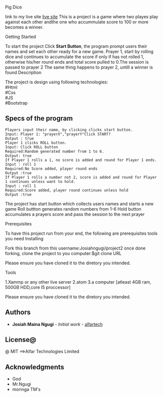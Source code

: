 
Pig Dice

link to my live site <a href="file:///home/josiah/Documents/pig/index.html">live site</a>
This is a project is a game where two playes play against each other andthe one who accummulate score to 100 or more becomes a winner.

Getting Started

To start the project Click <b> Start Button</b>, the program prompt users their names and set each other ready for a new game.
Prayer 1, start by rolling dice and continues to accumulate the score if only if has not rolled 1, otherwise his/her round ends and total score pulled to 0.The session is passed to prayer 2
The same thing happens to prayer 2, untill a winner is found
Description

The project is design using following technologies:<br>
#Html<br>
#Css<br>
#JS<br>
#Bootstrap<br>
## Specs of the program

    Players input their name, by clicking clicks start button.
    Input: Player 1: "prayerX","prayerY"Click START?
    Output : true
    Player 1 clicks ROLL button.
    Input: Click ROLL button
    Required:Random generated number from 1 to 6.
    Output: true
    If Player 1 rolls a 1, no score is added and round for Player 1 ends.
    Input : roll 1
    Required:No Score added, player round ends
    Output :true
    If Player 1 rolls a number not 2, score is added and round for Player 1 continues unless want to hold.
    Input : roll 1
    Required:Score added, player round continues unless hold
    Output :true
The project has start button which collects users names and starts a new game
Roll buttton generates random numbers from 1-6
Hold button accumulates a prayers score and pass the session to the next prayer

Prerequisites

To have this project run from your end, the following are prerequisites tools you need
Installing

Fork this branch from this username:Josiahngugi/project2 once done forking, clone the project to you computer:$git clone URL

Please ensure you have cloned it to the diretory you intended.

Tools

1.Xammp or any other live server 2.atom 3.a computer [atleast 4GB ram, 500GB HDD,core I5 proccessor]

Please ensure you have cloned it to the diretory you intended.

## Authors

* **Josiah Maina Ngugi** - *Initial work* - [alfartech](https://github.com/Josiahngugi)

## License@
@ MIT
==>Alfar Technologies Limited 
## Acknowledgments

* God
* Mr.Ngugi
* moringa TM's

